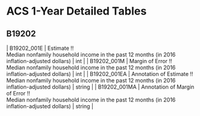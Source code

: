 # ACS 1-Year Detailed Tables

## B19202

| B19202_001E | Estimate !!<br>Median nonfamily household income in the past 12 months (in 2016 inflation-adjusted dollars) | int |
| B19202_001M | Margin of Error !!<br>Median nonfamily household income in the past 12 months (in 2016 inflation-adjusted dollars) | int |
| B19202_001EA | Annotation of Estimate !!<br>Median nonfamily household income in the past 12 months (in 2016 inflation-adjusted dollars) | string |
| B19202_001MA | Annotation of Margin of Error !!<br>Median nonfamily household income in the past 12 months (in 2016 inflation-adjusted dollars) | string |

